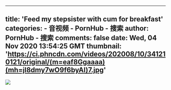 
---
title: 'Feed my stepsister with cum for breakfast'
categories: 
    - 音视频
    - PornHub - 搜索
author: PornHub - 搜索
comments: false
date: Wed, 04 Nov 2020 13:54:25 GMT
thumbnail: 'https://ci.phncdn.com/videos/202008/10/341210121/original/(m=eaf8Ggaaaa)(mh=jl8dmy7wO9f6byAl)7.jpg'
---

<div>   
<img src="https://ci.phncdn.com/videos/202008/10/341210121/original/(m=eaf8Ggaaaa)(mh=jl8dmy7wO9f6byAl)7.jpg" referrerpolicy="no-referrer">  
</div>
            
